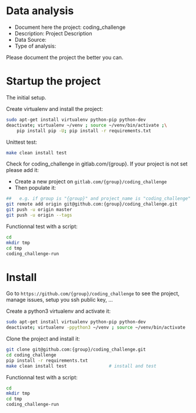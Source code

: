 # Data analysis
- Document here the project: coding_challenge
- Description: Project Description
- Data Source:
- Type of analysis:

Please document the project the better you can.

# Startup the project

The initial setup.

Create virtualenv and install the project:
```bash
sudo apt-get install virtualenv python-pip python-dev
deactivate; virtualenv ~/venv ; source ~/venv/bin/activate ;\
    pip install pip -U; pip install -r requirements.txt
```

Unittest test:
```bash
make clean install test
```

Check for coding_challenge in gitlab.com/{group}.
If your project is not set please add it:

- Create a new project on `gitlab.com/{group}/coding_challenge`
- Then populate it:

```bash
##   e.g. if group is "{group}" and project_name is "coding_challenge"
git remote add origin git@github.com:{group}/coding_challenge.git
git push -u origin master
git push -u origin --tags
```

Functionnal test with a script:

```bash
cd
mkdir tmp
cd tmp
coding_challenge-run
```

# Install

Go to `https://github.com/{group}/coding_challenge` to see the project, manage issues,
setup you ssh public key, ...

Create a python3 virtualenv and activate it:

```bash
sudo apt-get install virtualenv python-pip python-dev
deactivate; virtualenv -ppython3 ~/venv ; source ~/venv/bin/activate
```

Clone the project and install it:

```bash
git clone git@github.com:{group}/coding_challenge.git
cd coding_challenge
pip install -r requirements.txt
make clean install test                # install and test
```
Functionnal test with a script:

```bash
cd
mkdir tmp
cd tmp
coding_challenge-run
```
